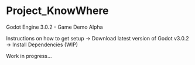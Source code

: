 # Project_KnowWhere
Godot Engine 3.0.2 - Game Demo Alpha

Instructions on how to get setup
-> Download latest version of Godot v3.0.2
-> Install Dependencies (WIP)

Work in progress...
